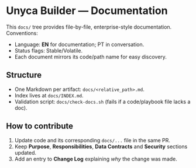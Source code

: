 # Unyca Builder — Documentation

This `docs/` tree provides file-by-file, enterprise-style documentation. Conventions:
- Language: **EN** for documentation; PT in conversation.
- Status flags: Stable/Volatile.
- Each document mirrors its code/path name for easy discovery.

## Structure
- One Markdown per artifact: `docs/<relative_path>.md`.
- Index lives at `docs/INDEX.md`.
- Validation script: `docs/check-docs.sh` (fails if a code/playbook file lacks a doc).

## How to contribute
1. Update code and its corresponding `docs/...` file in the same PR.
2. Keep **Purpose**, **Responsibilities**, **Data Contracts** and **Security** sections updated.
3. Add an entry to **Change Log** explaining *why* the change was made.
